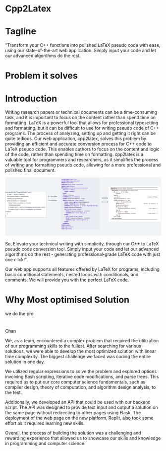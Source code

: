 # Cpp2Latex

# Tagline

"Transform your C++ functions into polished LaTeX pseudo code with ease, using our state-of-the-art web application. Simply input your code and let our advanced algorithms do the rest.

# Problem it solves

# Introduction

Writing research papers or technical documents can be a time-consuming task, and it is important to focus on the content rather than spend time on formatting. LaTeX is a powerful tool that allows for professional typesetting and formatting, but it can be difficult to use for writing pseudo code of C++ programs. The process of analyzing, setting up and getting it right can be quite tedious. Our web application, cpp2latex, solves this problem by providing an efficient and accurate conversion process for C++ code to LaTeX pseudo code. This enables authors to focus on the content and logic of the code, rather than spending time on formatting. cpp2latex is a valuable tool for programmers and researchers, as it simplifies the process of writing and formatting pseudo code, allowing for a more professional and polished final document.

![Untitled](Cpp2Latex%20867b71d8754945068eef509495dca794/Untitled.png)

So, Elevate your technical writing with simplicity, through our C++ to LaTeX pseudo code conversion tool. Simply input your code and let our advanced algorithms do the rest - generating professional-grade LaTeX code with just one click!”

Our web app supports all features offered by LaTeX for programs, including basic conditional statements, nested loops with conditionals, and comments. We will provide you with the perfect LaTeX code.

# Why Most optimised Solution

we do the pro

# 

Chan

We, as a team, encountered a complex problem that required the utilization of our programming skills to the fullest. After searching for various solutions, we were able to develop the most optimized solution with linear time complexity. The biggest challenge we faced was coding the entire solution in one day.

We utilized regular expressions to solve the problem and explored options involving Bash scripting, iterative code modifications, and parse trees. This required us to put our core computer science fundamentals, such as compiler design, theory of computation, and algorithm design analysis, to the test.

Additionally, we developed an API that could be used with our backend script. The API was designed to provide text input and output a solution on the same page without redirecting to other pages using Flask. The deployment of the web page on the new platform, Replit, also took some effort as it required learning new skills.

Overall, the process of building the solution was a challenging and rewarding experience that allowed us to showcase our skills and knowledge in programming and computer science.